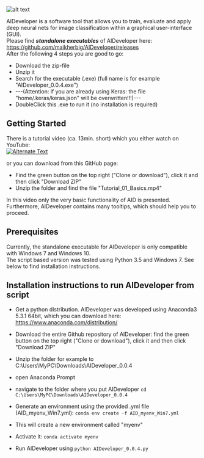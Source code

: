 
![alt text](https://github.com/maikherbig/AIDeveloper/blob/master/art/main_icon_simple_04_text2.png "AIDeveloper Logo with Text")  

AIDeveloper is a software tool that allows you to train, evaluate and apply deep neural nets 
for image classification within a graphical user-interface (GUI).  
Please find **_standalone executables_** of AIDeveloper here:  
https://github.com/maikherbig/AIDeveloper/releases  
After the following 4 steps you are good to go:  
* Download the zip-file   
* Unzip it  
* Search for the executable (.exe) (full name is for example "AIDeveloper_0.0.4.exe")  
* ---(Attention: if you are already using Keras: the file "home/.keras/keras.json" will be overwritten!!!)---  
* DoubleClick this .exe to run it (no installation is required)  

## Getting Started

There is a tutorial video (ca. 13min. short) which you either watch on YouTube:  
[![Alternate Text](https://github.com/maikherbig/AIDeveloper/blob/master/art/Youtube_Link_03.png)](https://youtu.be/dvFiSRnwoto "AIDeveloper Tutorial 1")


or you can download from this GitHub page:   
* Find the green button on the top right ("Clone or download"), click it and then click "Download ZIP"
* Unzip the folder and find the file "Tutorial_01_Basics.mp4"  

In this video only the very basic functionality of AID is presented. Furthermore, AIDeveloper contains many tooltips, which should help you to proceed. 

## Prerequisites

Currently, the standalone executable for AIDeveloper is only compatible with Windows 7 and Windows 10.  
The script based version was tested using Python 3.5 and Windows 7. See below to find installation instructions.

## Installation instructions to run AIDeveloper from script

* Get a python distribution. AIDeveloper was developed using Anaconda3 5.3.1 64bit, which you can download here:
https://www.anaconda.com/distribution/
* Download the entire Github repository of AIDeveloper: find the green button on the top right ("Clone or download"), click it and then click "Download ZIP"
* Unzip the folder for example to C:\Users\MyPC\Downloads\AIDeveloper_0.0.4
* open Anaconda Prompt
* navigate to the folder where you put AIDeveloper `cd C:\Users\MyPC\Downloads\AIDeveloper_0.0.4`

* Generate an environment using the provided .yml file (AID_myenv_Win7.yml): `conda env create -f AID_myenv_Win7.yml`
* This will create a new environment called "myenv"
* Activate it: `conda activate myenv`
* Run AIDeveloper using `python AIDeveloper_0.0.4.py`


